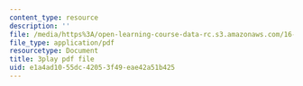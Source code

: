 ```yaml
---
content_type: resource
description: ''
file: /media/https%3A/open-learning-course-data-rc.s3.amazonaws.com/16-687-private-pilot-ground-school-january-iap-2019/e1a4ad1055dc42053f49eae42a51b425_s67DO7fFM14.pdf
file_type: application/pdf
resourcetype: Document
title: 3play pdf file
uid: e1a4ad10-55dc-4205-3f49-eae42a51b425
---
```

